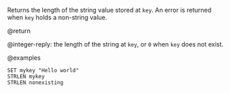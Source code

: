 Returns the length of the string value stored at `key`. An error is returned
when `key` holds a non-string value.

@return

@integer-reply: the length of the string at `key`, or `0` when `key` does not
exist.

@examples

```cli
SET mykey "Hello world"
STRLEN mykey
STRLEN nonexisting
```
